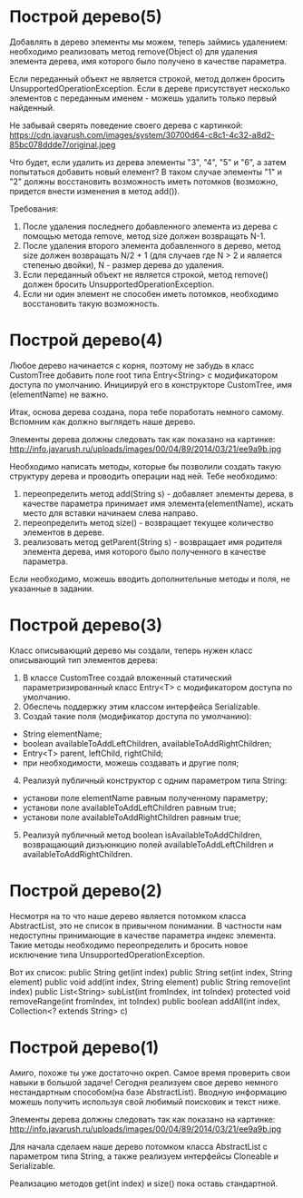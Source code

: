 # Построй дерево(5)

Добавлять в дерево элементы мы можем, теперь займись удалением:
необходимо реализовать метод remove(Object o) для удаления элемента дерева, имя которого было получено в качестве параметра.

Если переданный объект не является строкой, метод должен бросить UnsupportedOperationException.
Если в дереве присутствует несколько элементов с переданным именем - можешь удалить только первый найденный.

Не забывай сверять поведение своего дерева с картинкой:
https://cdn.javarush.com/images/system/30700d64-c8c1-4c32-a8d2-85bc078ddde7/original.jpeg

Что будет, если удалить из дерева элементы &quot;3&quot;, &quot;4&quot;, &quot;5&quot; и &quot;6&quot;, а затем попытаться добавить новый елемент?
В таком случае элементы &quot;1&quot; и &quot;2&quot; должны восстановить возможность иметь потомков (возможно, придется внести изменения в метод add()).


Требования:
1.	После удаления последнего добавленного элемента из дерева с помощью метода remove, метод size должен возвращать N-1.
2.	После удаления второго элемента добавленного в дерево, метод size должен возвращать N/2 + 1 (для случаев где N &gt; 2 и является степенью двойки), N - размер дерева до удаления.
3.	Если переданный объект не является строкой, метод remove() должен бросить UnsupportedOperationException.
4.	Если ни один элемент не способен иметь потомков, необходимо восстановить такую возможность.


# Построй дерево(4)

Любое дерево начинается с корня, поэтому не забудь в класс CustomTree добавить поле root типа Entry&lt;String&gt; c модификатором доступа по умолчанию.
Инициируй его в конструкторе CustomTree, имя (elementName) не важно.

Итак, основа дерева создана, пора тебе поработать немного самому.
Вспомним как должно выглядеть наше дерево.

Элементы дерева должны следовать так как показано на картинке:
http://info.javarush.ru/uploads/images/00/04/89/2014/03/21/ee9a9b.jpg

Необходимо написать методы, которые бы позволили создать такую структуру дерева и проводить операции над ней.
Тебе необходимо:
1) переопределить метод add(String s) - добавляет элементы дерева, в качестве параметра принимает имя элемента(elementName), искать место для вставки начинаем слева направо.
2) переопределить метод size() - возвращает текущее количество элементов в дереве.
3) реализовать метод getParent(String s) - возвращает имя родителя элемента дерева, имя которого было полученного в качестве параметра.

Если необходимо, можешь вводить дополнительные методы и поля, не указанные в задании.



# Построй дерево(3)

Класс описывающий дерево мы создали, теперь нужен класс описывающий тип элементов дерева:
1) В классе CustomTree создай вложенный статический параметризированный класс Entry&lt;T&gt; с модификатором доступа по умолчанию.
2) Обеспечь поддержку этим классом интерфейса Serializable.
3) Создай такие поля (модификатор доступа по умолчанию):
- String elementName;
- boolean availableToAddLeftChildren, availableToAddRightChildren;
- Entry&lt;T&gt; parent, leftChild, rightChild;
- при необходимости, можешь создавать и другие поля;
4) Реализуй публичный конструктор с одним параметром типа String:
- установи поле elementName равным полученному параметру;
- установи поле availableToAddLeftChildren равным true;
- установи поле availableToAddRightChildren равным true;
5) Реализуй публичный метод boolean isAvailableToAddChildren, возвращающий дизъюнкцию полей availableToAddLeftChildren и availableToAddRightChildren.



# Построй дерево(2)

Несмотря на то что наше дерево является потомком класса AbstractList, это не список в привычном понимании.
В частности нам недоступны принимающие в качестве параметра индекс элемента.
Такие методы необходимо переопределить и бросить новое исключение типа UnsupportedOperationException.

Вот их список:
public String get(int index)
public String set(int index, String element)
public void add(int index, String element)
public String remove(int index)
public List&lt;String&gt; subList(int fromIndex, int toIndex)
protected void removeRange(int fromIndex, int toIndex)
public boolean addAll(int index, Collection&lt;? extends String&gt; c)



# Построй дерево(1)

Амиго, похоже ты уже достаточно окреп. Самое время проверить свои навыки в большой задаче!
Сегодня реализуем свое дерево немного нестандартным способом(на базе AbstractList).
Вводную информацию можешь получить используя свой любимый поисковик и текст ниже.

Элементы дерева должны следовать так как показано на картинке:
http://info.javarush.ru/uploads/images/00/04/89/2014/03/21/ee9a9b.jpg

Для начала сделаем наше дерево потомком класса AbstractList с параметром типа String, а также
реализуем интерфейсы Cloneable и Serializable.

Реализацию методов get(int index) и size() пока оставь стандартной.

